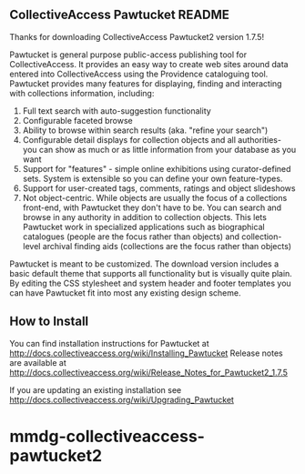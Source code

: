CollectiveAccess Pawtucket README
---------------------------------

Thanks for downloading CollectiveAccess Pawtucket2 version 1.7.5!

Pawtucket is general purpose public-access publishing tool for
CollectiveAccess. It provides an easy way to create web sites around data
entered into CollectiveAccess using the Providence cataloguing tool. Pawtucket
provides many features for displaying, finding and interacting with
collections information, including:

   1. Full text search with auto-suggestion functionality
   2. Configurable faceted browse
   3. Ability to browse within search results (aka. "refine your search")
   4. Configurable detail displays for collection objects and all authorities-
you can show as much or as little information from your database as you want
   5. Support for "features" - simple online exhibitions using curator-defined
sets. System is extensible so you can define your own feature-types.
   6. Support for user-created tags, comments, ratings and object slideshows
   7. Not object-centric. While objects are usually the focus of a collections
front-end, with Pawtucket they don't have to be. You can search and browse in
any authority in addition to collection objects. This lets Pawtucket work in
specialized applications such as biographical catalogues (people are the focus
rather than objects) and collection-level archival finding aids (collections
are the focus rather than objects) 

Pawtucket is meant to be customized. The download version includes a basic
default theme that supports all functionality but is visually quite plain. By
editing the CSS stylesheet and system header and footer templates you can have
Pawtucket fit into most any existing design scheme. 


How to Install
--------------
You can find installation instructions for Pawtucket at http://docs.collectiveaccess.org/wiki/Installing_Pawtucket
Release notes are available at http://docs.collectiveaccess.org/wiki/Release_Notes_for_Pawtucket2_1.7.5

If you are updating an existing installation see http://docs.collectiveaccess.org/wiki/Upgrading_Pawtucket
# mmdg-collectiveaccess-pawtucket2
